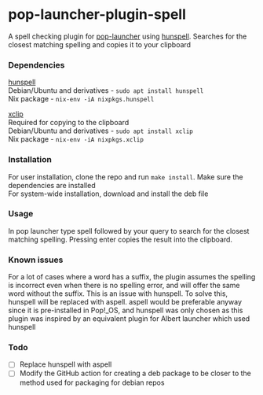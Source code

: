 # pop-launcher-plugin-spell
A spell checking plugin for [pop-launcher](https://github.com/pop-os/launcher) using [hunspell](https://github.com/hunspell/hunspell). Searches for the closest matching spelling and copies it to your clipboard 

### Dependencies
[hunspell](https://github.com/hunspell/hunspell)\
Debian/Ubuntu and derivatives - `sudo apt install hunspell`\
Nix package - `nix-env -iA nixpkgs.hunspell`

[xclip](https://github.com/astrand/xclip)\
Required for copying to the clipboard\
Debian/Ubuntu and derivatives - `sudo apt install xclip`\
Nix package - `nix-env -iA nixpkgs.xclip`

### Installation
For user installation, clone the repo and run `make install`. Make sure the dependencies are installed\
For system-wide installation, download and install the deb file

### Usage
In pop launcher type spell followed by your query to search for the closest matching spelling. Pressing enter copies the result into the clipboard.

### Known issues
For a lot of cases where a word has a suffix, the plugin assumes the spelling is incorrect even when there is no spelling error, and will offer the same word without the suffix. This is an issue with hunspell. To solve this, hunspell will be replaced with aspell. aspell would be preferable anyway since it is pre-installed in Pop!_OS, and hunspell was only chosen as this plugin was inspired by an equivalent plugin for Albert launcher which used hunspell

### Todo
- [ ] Replace hunspell with aspell
- [ ] Modify the GitHub action for creating a deb package to be closer to the method used for packaging for debian repos

